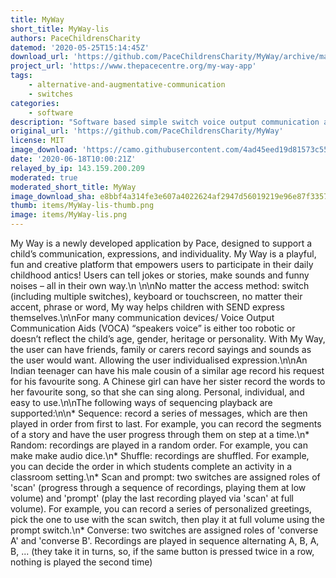 ```yaml
---
title: MyWay
short_title: MyWay-lis
authors: PaceChildrensCharity
datemod: '2020-05-25T15:14:45Z'
download_url: 'https://github.com/PaceChildrensCharity/MyWay/archive/master.zip'
project_url: 'https://www.thepacecentre.org/my-way-app'
tags:
    - alternative-and-augmentative-communication
    - switches
categories:
    - software
description: "Software based simple switch voice output communication aid"
original_url: 'https://github.com/PaceChildrensCharity/MyWay'
license: MIT
image_download: 'https://camo.githubusercontent.com/4ad45eed19d81573c55335236393d15e8df92d81/68747470733a2f2f706163656368696c6472656e73636861726974792e6769746875622e696f2f4d795761792f6c6f676f2e706e67'
date: '2020-06-18T10:00:21Z'
relayed_by_ip: 143.159.200.209
moderated: true
moderated_short_title: MyWay
image_download_sha: e8bbf4a314fe3e607a4022624af2947d56019219e96e87f335797d1a19b66ff6
thumb: items/MyWay-lis-thumb.png
image: items/MyWay-lis.png
---
```

My Way is a newly developed application by Pace, designed to support a child’s communication, expressions, and individuality. My Way is a playful, fun and creative platform that empowers users to participate in their daily childhood antics! Users can tell jokes or stories, make sounds and funny noises – all in their own way.\n \n\nNo matter the access method: switch (including multiple switches), keyboard or touchscreen, no matter their accent, phrase or word, My way helps children with SEND express themselves.\n\nFor many communication devices/ Voice Output Communication Aids (VOCA) “speakers voice” is either too robotic or doesn’t reflect the child’s age, gender, heritage or personality. With My Way, the user can have friends, family or carers record sayings and sounds as the user would want. Allowing the user individualised expression.\n\nAn Indian teenager can have his male cousin of a similar age record his request for his favourite song. A Chinese girl can have her sister record the words to her favourite song, so that she can sing along. Personal, individual, and easy to use.\n\nThe following ways of sequencing playback are supported:\n\n* Sequence: record a series of messages, which are then played in order from first to last. For example, you can record the segments of a story and have the user progress through them on step at a time.\n* Random: recordings are played in a random order. For example, you can make make audio dice.\n* Shuffle: recordings are shuffled. For example, you can decide the order in which students complete an activity in a classroom setting.\n* Scan and prompt: two switches are assigned roles of 'scan' (progress through a sequence of recordings, playing them at low volume) and 'prompt' (play the last recording played via 'scan' at full volume). For example, you can record a series of personalized greetings, pick the one to use with the scan switch, then play it at full volume using the prompt switch.\n* Converse: two switches are assigned roles of 'converse A' and 'converse B'. Recordings are played in sequence alternating A, B, A, B, ... (they take it in turns, so, if the same button is pressed twice in a row, nothing is played the second time)